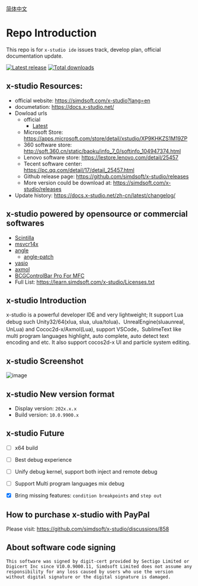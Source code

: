 [简体中文](https://github.com/simdsoft/x-studio/blob/master/README.md)

# Repo Introduction

This repo is for `x-studio ide` issues track, develop plan, official documentation update.
  
[![Latest release](https://img.shields.io/github/v/release/simdsoft/x-studio.github.io?include_prereleases)](../../releases/latest)
[![Total downloads](https://img.shields.io/github/downloads/simdsoft/x-studio.github.io/total.svg?label=downloads&colorB=orange)](../../releases/latest)


## x-studio Resources:

- official website: https://simdsoft.com/x-studio?lang=en
- documetation: https://docs.x-studio.net/
- Dowload urls
  - official
    - [Latest](https://x-studio.net/v2022/setup.exe)
  - Microsoft Store: https://apps.microsoft.com/store/detail/xstudio/XP9KHKZS1M19ZP
  - 360 software store: http://soft.360.cn/static/baoku/info_7_0/softinfo_104947374.html
  - Lenovo software store: https://lestore.lenovo.com/detail/25457
  - Tecent software center: https://pc.qq.com/detail/17/detail_25457.html
  - Github release page: https://github.com/simdsoft/x-studio/releases
  - More version could be download at: https://simdsoft.com/x-studio/releases
- Update history: https://docs.x-studio.net/zh-cn/latest/changelog/
## x-studio powered by opensource or commercial softwares

- [Scintilla](https://www.scintilla.org/)
- [msvcr14x](https://github.com/sonyps5201314/msvcr14x)
- [angle](https://github.com/google/angle)
  - [angle-patch](https://github.com/simdsoft/angle-patch)
- [yasio](https://github.com/yasio/yasio)
- [axmol](https://github.com/axmolengine/axmol)
- [BCGControlBar Pro For MFC](https://bcgsoft.com/)
- Full List: https://learn.simdsoft.com/x-studio/Licenses.txt

## x-studio Introduction

x-studio is a powerful developer IDE and very lightweight; It support Lua debug such Unity32/64(xlua, slua, ulua/tolua)、UnrealEngine(sluaunreal, UnLua) and Cococ2d-x/Axmol(Lua), support VSCode，SublimeText like multi program languages highlight, auto complete, auto detect text encoding and etc. It also support cocos2d-x UI and particle system editing.

## x-studio Screenshot

![image](showcase21-1.png)

## x-studio New version format

- Display version: `202x.x.x`
- Build version: `10.0.9900.x`

## x-studio Future

- [ ] x64 build
- [ ] Best debug experience
- [ ] Unify debug kernel, support both inject and remote debug
- [ ] Support Multi program languages mix debug
- [x] Bring missing features: `condition breakpoints` and `step out`


## How to purchase x-studio with PayPal
Please visit: https://github.com/simdsoft/x-studio/discussions/858

## About software code signing

`This software was signed by digit-cert provided by Sectigo Limited or Digicert Inc since V10.0.9000.11, Simdsoft Limited does not assume any responsibility for any loss caused by users who use the version without digital signature or the digital signature is damaged. `
